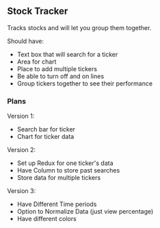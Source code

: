 Stock Tracker
-------------
Tracks stocks and will let you group them together.

Should have:
- Text box that will search for a ticker
- Area for chart
- Place to add multiple tickers
- Be able to turn off and on lines
- Group tickers together to see their performance

### Plans

Version 1:
- Search bar for ticker
- Chart for ticker data

Version 2:
- Set up Redux for one ticker's data
- Have Column to store past searches
- Store data for multiple tickers

Version 3:
- Have Different Time periods
- Option to Normalize Data (just view percentage)
- Have different colors
